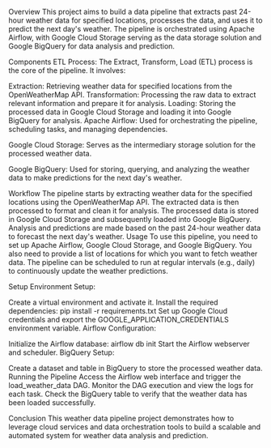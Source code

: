 Overview
This project aims to build a data pipeline that extracts past 24-hour weather data for specified locations, processes the data, and uses it to predict the next day's weather. The pipeline is orchestrated using Apache Airflow, with Google Cloud Storage serving as the data storage solution and Google BigQuery for data analysis and prediction.

Components
ETL Process: The Extract, Transform, Load (ETL) process is the core of the pipeline. It involves:

Extraction: Retrieving weather data for specified locations from the OpenWeatherMap API.
Transformation: Processing the raw data to extract relevant information and prepare it for analysis.
Loading: Storing the processed data in Google Cloud Storage and loading it into Google BigQuery for analysis.
Apache Airflow: Used for orchestrating the pipeline, scheduling tasks, and managing dependencies.

Google Cloud Storage: Serves as the intermediary storage solution for the processed weather data.

Google BigQuery: Used for storing, querying, and analyzing the weather data to make predictions for the next day's weather.

Workflow
The pipeline starts by extracting weather data for the specified locations using the OpenWeatherMap API.
The extracted data is then processed to format and clean it for analysis.
The processed data is stored in Google Cloud Storage and subsequently loaded into Google BigQuery.
Analysis and predictions are made based on the past 24-hour weather data to forecast the next day's weather.
Usage
To use this pipeline, you need to set up Apache Airflow, Google Cloud Storage, and Google BigQuery. You also need to provide a list of locations for which you want to fetch weather data. The pipeline can be scheduled to run at regular intervals (e.g., daily) to continuously update the weather predictions.

Setup
Environment Setup:

Create a virtual environment and activate it.
Install the required dependencies: pip install -r requirements.txt
Set up Google Cloud credentials and export the GOOGLE_APPLICATION_CREDENTIALS environment variable.
Airflow Configuration:

Initialize the Airflow database: airflow db init
Start the Airflow webserver and scheduler.
BigQuery Setup:

Create a dataset and table in BigQuery to store the processed weather data.
Running the Pipeline
Access the Airflow web interface and trigger the load_weather_data DAG.
Monitor the DAG execution and view the logs for each task.
Check the BigQuery table to verify that the weather data has been loaded successfully.


Conclusion
This weather data pipeline project demonstrates how to leverage cloud services and data orchestration tools to build a scalable and automated system for weather data analysis and prediction.
